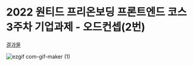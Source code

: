 # 2022 원티드 프리온보딩 프론트엔드 코스 3주차 기업과제 - 오드컨셉(2번)

[결과물](https://kaehehehe.github.io/wanted-codestates-project-2-5-2/)

![ezgif com-gif-maker (1)](https://user-images.githubusercontent.com/77221488/161046030-239c2751-219a-4b16-8603-6935fd3d5139.gif)
